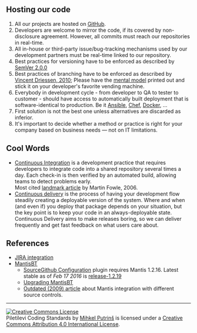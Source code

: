 Hosting our code
----

1. All our projects are hosted on [GitHub](https://github.com/Piletilevi).  
2. Developers are welcome to mirror the code, if its covered by non-disclosure agreement. However, all commits must reach our repositories in real-time.
3. All in-house or third-party issue/bug-tracking mechanisms used by our development partners must be real-time linked to our repository.
4. Best practices for versioning have to be enforced as described by [SemVer 2.0.0](http://semver.org/spec/v2.0.0.html)
5. Best practices of branching have to be enforced as described by [Vincent Driessen, 2010](http://nvie.com/posts/a-successful-git-branching-model/);
    Please have the [mental model](./Git-branching-model.pdf) printed out and stick it on your developer's favorite vending machine.
6. Everybody in development cycle - from developer to QA to tester to customer - should have access to automatically built deployment that is software-identical to production. Be it [Ansible](http://www.ansible.com/), [Chef](http://www.getchef.com/), [Docker](https://www.docker.io/), ...
7. First solution is not the best one unless alternatives are discarded as inferior.
8. It's important to decide whether a method or practice is right for your company based on business needs — not on IT limitations.

Cool Words
----
- [Continuous Integration](https://www.thoughtworks.com/continuous-integration) is a development practice that requires developers to integrate code into a shared repository several times a day. Each check-in is then verified by an automated build, allowing teams to detect problems early.  
  Most cited [landmark article](http://www.martinfowler.com/articles/continuousIntegration.html) by Martin Fowle, 2006.
- [Continuous delivery](https://www.thoughtworks.com/continuous-delivery) is the process of having your development flow steadily creating a deployable version of the system. Where and when (and even if) you deploy that package depends on your situation, but the key point is to keep your code in an always-deployable state.  
  Continuous Delivery aims to make releases boring, so we can deliver frequently and get fast feedback on what users care about.

References
----

- [JIRA integration](https://help.github.com/articles/integrating-jira-with-your-projects/)
- [MantisBT](https://www.mantisbt.org)
	- [SourceGithub Configuration](https://github.com/mantisbt-plugins/source-integration/blob/master/docs/CONFIGURING.SourceGithub.md) plugin requires Mantis 1.2.16. Latest stable as of _Feb 17 2016_ is [release-1.2.19](https://github.com/mantisbt/mantisbt/releases/tag/release-1.2.19)
	- [Upgrading MantisBT](https://github.com/mantisbt/mantisbt/blob/master/readme.md#upgrading)
	- [Outdated (2009) article](https://noswap.com/projects/source-integration) about Mantis integration with different source controls.


---
[![Creative Commons License](https://i.creativecommons.org/l/by/4.0/88x31.png)](http://creativecommons.org/licenses/by/4.0/)  
Piletilevi Coding Standards by [Mihkel Putrinš](https://github.com/mitselek)
is licensed under a [Creative Commons Attribution 4.0 International License](http://creativecommons.org/licenses/by/4.0/).
